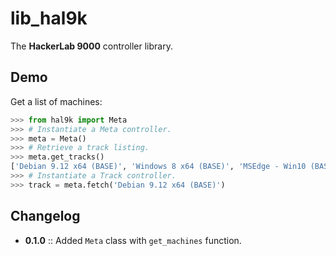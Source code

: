 # lib_hal9k

The **HackerLab 9000** controller library.

## Demo

Get a list of machines:

```python
>>> from hal9k import Meta
>>> # Instantiate a Meta controller.
>>> meta = Meta()
>>> # Retrieve a track listing.
>>> meta.get_tracks()
['Debian 9.12 x64 (BASE)', 'Windows 8 x64 (BASE)', 'MSEdge - Win10 (BASE)', 'Debian 10.3 x64 (BASE)']
>>> # Instantiate a Track controller.
>>> track = meta.fetch('Debian 9.12 x64 (BASE)')
```

## Changelog

* **0.1.0** :: Added `Meta` class with `get_machines` function.
